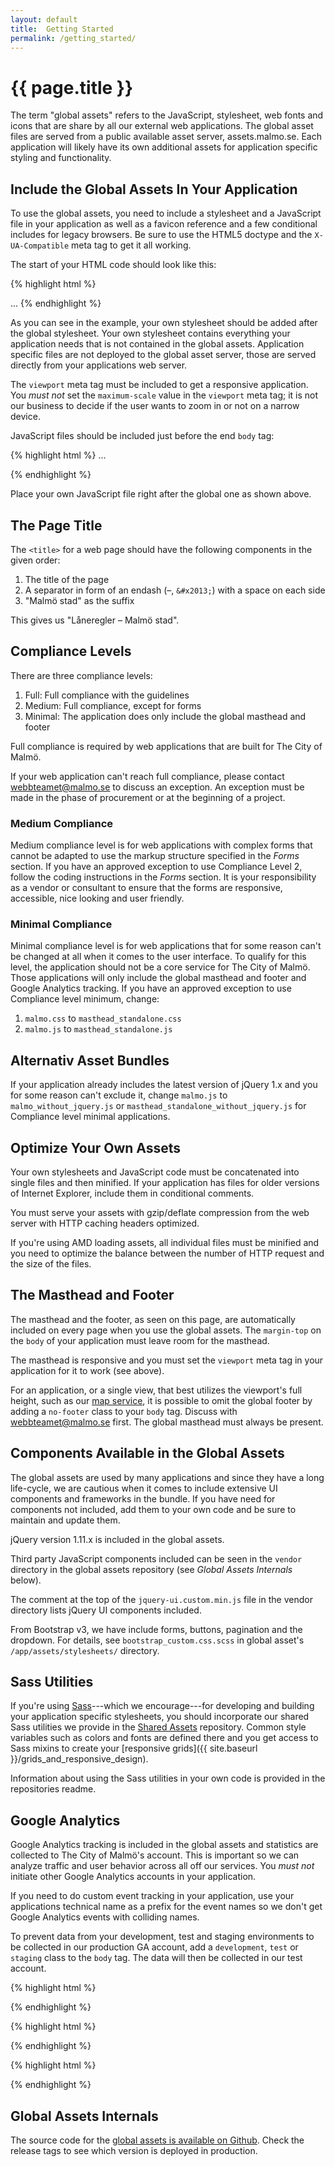 ```yaml
---
layout: default
title:  Getting Started
permalink: /getting_started/
---
```


# {{ page.title }}

The term "global assets" refers to the JavaScript, stylesheet, web fonts and icons that are share by all our external web applications. The global asset files are served from a public available asset server, assets.malmo.se. Each application will likely have its own additional assets for application specific styling and functionality.


## Include the Global Assets In Your Application
To use the global assets, you need to include a stylesheet and a JavaScript file in your application as well as a favicon reference and a few conditional includes for legacy browsers. Be sure to use the HTML5 doctype and the `X-UA-Compatible` meta tag to get it all working.

The start of your HTML code should look like this:

{% highlight html %}
<!DOCTYPE html>
<html>
  <head>
    <meta charset='utf-8'/>
    <meta content='width=device-width, initial-scale=1.0' name='viewport'/>
    <title>Låneregler – Malmö stad</title>
    <!--[if IE]><meta content='IE=edge' http-equiv='X-UA-Compatible'/><![endif]-->
    <!--[if lte IE 8]><script src='//assets.malmo.se/external/v4/html5shiv-printshiv.js' type='text/javascript'></script><![endif]-->
    <link href='//assets.malmo.se/external/v4/malmo.css' media='all' rel='stylesheet' type='text/css'/>
    <link rel='stylesheet' href='/your_own_javascript.css'>
    <!--[if lte IE 8]><link href='//assets.malmo.se/external/v4/legacy/ie8.css' media='all' rel='stylesheet' type='text/css'/><![endif]-->
    <noscript><link href="//assets.malmo.se/external/v4/icons.fallback.css" rel="stylesheet"></noscript>
    <link rel='icon' type='image/x-icon' href='//assets.malmo.se/external/v4/favicon.ico'/>
  </head>
  <body class="mf-v4">
  ...
{% endhighlight %}

As you can see in the example, your own stylesheet should be added after the global stylesheet. Your own stylesheet contains everything your application needs that is not contained in the global assets. Application specific files are not deployed to the global asset server, those are served directly from your applications web server.

The `viewport` meta tag must be included to get a responsive application. You *must not* set the `maximum-scale` value in the `viewport` meta tag; it is not our business to decide if the user wants to zoom in or not on a narrow device.

JavaScript files should be included just before the end `body` tag:

{% highlight html %}
    ...
    <script src='//assets.malmo.se/external/v4/malmo.js'></script>
    <script src='/your_own_javascript.js'></script>
  </body>
</html>
{% endhighlight %}

Place your own JavaScript file right after the global one as shown above.


## The Page Title
The `<title>` for a web page should have the following components in the given order:

1. The title of the page
2. A separator in form of an endash (–, `&#x2013;`) with a space on each side
3. "Malmö stad" as the suffix

This gives us "Låneregler – Malmö stad".


## Compliance Levels
There are three compliance levels:

1. Full: Full compliance with the guidelines
1. Medium: Full compliance, except for forms
1. Minimal: The application does only include the global masthead and footer

Full compliance is required by web applications that are built for The City of Malmö.

If your web application can't reach full compliance, please contact webbteamet@malmo.se to discuss an exception. An exception must be made in the phase of procurement or at the beginning of a project.


### Medium Compliance
Medium compliance level is for web applications with complex forms that cannot be adapted to use the markup structure specified in the *Forms* section. If you have an approved exception to use Compliance Level 2, follow the coding instructions in the *Forms* section. It is your responsibility as a vendor or consultant to ensure that the forms are responsive, accessible, nice looking and user friendly.


### Minimal Compliance
Minimal compliance level is for web applications that for some reason can't be changed at all when it comes to the user interface. To qualify for this level, the application should not be a core service for The City of Malmö. Those applications will only include the global masthead and footer and Google Analytics tracking. If you have an approved exception to use Compliance level minimum, change:

1. `malmo.css` to `masthead_standalone.css`
1. `malmo.js` to `masthead_standalone.js`


## Alternativ Asset Bundles
If your application already includes the latest version of jQuery 1.x and you for some reason can't exclude it, change `malmo.js` to `malmo_without_jquery.js` or `masthead_standalone_without_jquery.js` for Compliance level minimal applications.

## Optimize Your Own Assets
Your own stylesheets and JavaScript code must be concatenated into single files and then minified. If your application has files for older versions of Internet Explorer, include them in conditional comments.

You must serve your assets with gzip/deflate compression from the web server with HTTP caching headers optimized.

If you're using AMD loading assets, all individual files must be minified and you need to optimize the balance between the number of HTTP request and the size of the files.


## The Masthead and Footer
The masthead and the footer, as seen on this page, are automatically included on every page when you use the global assets. The `margin-top` on the `body` of your application must leave room for the masthead.

The masthead is responsive and you must set the `viewport` meta tag in your application for it to work (see above).

For an application, or a single view, that best utilizes the viewport's full height, such as our [map service](http://www.malmo.se/karta), it is possible to omit the global footer by adding a `no-footer` class to your `body` tag. Discuss with webbteamet@malmo.se first. The global masthead must always be present.


## Components Available in the Global Assets
The global assets are used by many applications and since they have a long life-cycle, we are cautious when it comes to include extensive UI components and frameworks in the bundle. If you have need for components not included, add them to your own code and be sure to maintain and update them.

jQuery version 1.11.x is included in the global assets.

Third party JavaScript components included can be seen in the `vendor` directory in the global assets repository (see *Global Assets Internals* below).

The comment at the top of the `jquery-ui.custom.min.js` file in the vendor directory lists jQuery UI components included.

From Bootstrap v3, we have include forms, buttons, pagination and the dropdown. For details, see `bootstrap_custom.css.scss` in global asset's `/app/assets/stylesheets/` directory.


## Sass Utilities

If you're using [Sass](http://sass-lang.com/)---which we encourage---for developing and building your application specific stylesheets, you should incorporate our shared Sass utilities we provide in the [Shared Assets](https://github.com/malmostad/shared_assets) repository. Common style variables such as colors and fonts are defined there and you get access to Sass mixins to create your [responsive grids]({{ site.baseurl }}/grids_and_responsive_design).

Information about using the Sass utilities in your own code is provided in the repositories readme.


## Google Analytics
Google Analytics tracking is included in the global assets and statistics are collected to The City of Malmö's account. This is important so we can analyze traffic and user behavior across all off our services. You *must not* initiate other Google Analytics accounts in your application.

If you need to do custom event tracking in your application, use your applications technical name as a prefix for the event names so we don't get Google Analytics events with colliding names.

To prevent data from your development, test and staging environments to be collected in our production GA account, add a `development`, `test` or `staging` class to the `body` tag. The data will then be collected in our test account.

{% highlight html %}
<body class='development'>
{% endhighlight %}

{% highlight html %}
<body class='test'>
{% endhighlight %}

{% highlight html %}
<body class='staging'>
{% endhighlight %}


## Global Assets Internals
The source code for the [global assets is available on Github](https://github.com/malmostad/global_assets). Check the release tags to see which version is deployed in production.
